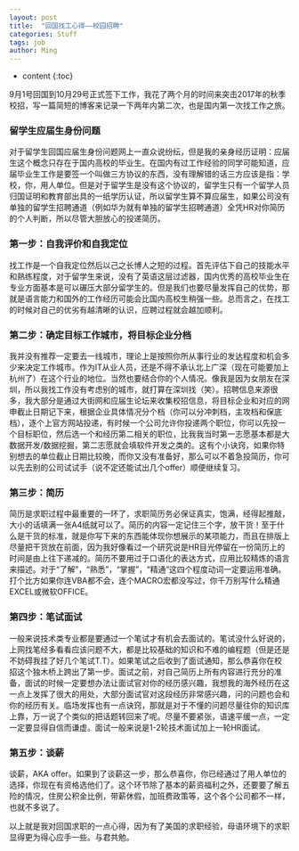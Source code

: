 ```yaml
---
layout: post
title:	"回国找工心得——校园招聘"
categories: Stuff
tags: job
author: Ming
---
```


* content
{:toc}

9月1号回国到10月29号正式签下工作，我花了两个月的时间来突击2017年的秋季校招，写一篇简短的博客来记录一下两年内第二次，也是国内第一次找工作之旅。

### 留学生应届生身份问题

对于留学生回国应届生身份问题网上一直众说纷纭，但是我的亲身经历证明：应届生这个概念只存在于国内高校的毕业生。在国内有过工作经验的同学可能知道，应届毕业生工作是要签一个叫做三方协议的东西，没有理解错的话三方应该是指：学校，你，用人单位。但是对于留学生是没有这个协议的，留学生只有一个留学人员归国证明和教育部出具的一纸学历认证，所以留学生算不算应届生，如果公司没有单独的留学生招聘通道（例如华为就有单独的留学生招聘通道）全凭HR对你简历的个人判断，所以尽管大胆放心的投递简历。

### 第一步：自我评价和自我定位

找工作是一个自我定位然后以己之长博人之短的过程。首先评估下自己的技能水平和熟练程度，对于留学生来说，没有了英语这层过滤器，国内优秀的高校毕业生在专业方面基本是可以碾压大部分留学生的。但是我们也要尽量发挥自己的优势，那就是语言能力和国外的工作经历可能会比国内高校生稍强一些。总而言之，在找工的时候对自己的优劣有越清晰的认识，应聘过程就会越加顺利。

### 第二步：确定目标工作城市，将目标企业分档

我并没有推荐一定要去一线城市，理论上是按照你所从事行业的发达程度和机会多少来决定工作城市。作为IT从业人员，还是不得不承认北上广深（现在可能要加上杭州了）在这个行业的地位。当然也要结合你的个人情况。像我是因为女朋友在深圳，所以我找工作没有考虑别的城市，就打算在深圳找（笑）。招聘信息来源很多，我大部分是通过大街网和应届生论坛来收集校招信息，将目标企业和对应的网申截止日期记下来，根据企业具体情况分个档（你可以分冲刺档，主攻档和保底档），逐个上官方网站投递，有时候一个公司允许你投递两个职位，你可以先投一个目标职位，然后选一个和经历第二相关的职位，比我我当时第一志愿基本都是大数据开发/数据挖掘，第二志愿就会填软件开发之类的。这有个小诀窍，如果你特别想去的单位截止日期比较晚，而你又没有准备好，那么可以不着急投简历，你可以先去别的公司试试手（说不定还能试出几个offer）顺便继续复习。

### 第三步：简历

简历是求职过程中最重要的一环了，求职简历务必保证真实，饱满，经得起推敲，大小的话填满一张A4纸就可以了。简历的内容一定记住三个字，放干货！至于什么是干货的标准，就是你写下来的东西能体现你想展示的某项能力，而且在排版上尽量把干货放在前面，因为我好像看过一个研究说是HR目光停留在一份简历上的时间是由上往下递减的。简历不要用过于口语化的表达方式，应用比较精炼的语言来描述。对于“了解”，“熟悉”，“掌握”，“精通”这四个程度动词一定要运用准确。打个比方如果你连VBA都不会，连个MACRO宏都没写过，你千万别写什么精通EXCEL或微软OFFICE。

### 第四步：笔试面试

一般来说技术类专业都是要通过一个笔试才有机会去面试的。笔试没什么好说的，上网找笔经多看看应该问题不大，都是比较基础的知识和不难的编程题（但是还是不妨碍我挂了好几个笔试T.T）。如果笔试之后收到了面试通知，那么恭喜你在校招这个独木桥上跨出了第一步。面试之前，对自己简历上所有内容进行充分的准备，面试的时候一定要想办法让面试官对你的经历感兴趣，我想我的海外经历在这一点上发挥了很大的用处，大部分面试官对这段经历非常感兴趣，问的问题也会和你的经历有关。临场发挥也有一点诀窍，那就是对于不懂的问题尽量往你的知识库上靠，万一说了个类似的把话题转回来了呢。尽量不要紧张，语速平缓一点，一定一定要显得自信而谦虚。面试一般来说是1-2轮技术面试加上一轮HR面试。

### 第五步：谈薪

谈薪，AKA offer。如果到了谈薪这一步，那么恭喜你，你已经通过了用人单位的选择，你现在有资格选他们了。这个环节除了基本的薪资福利之外，还要要了解五险的情况，住房公积金比例，带薪休假，加班费政策等，这个各个公司都不一样，也就不多说了。

以上就是我对回国求职的一点心得，因为有了美国的求职经验，母语环境下的求职显得更为得心应手一些。与君共勉。
